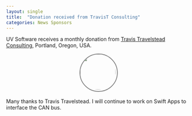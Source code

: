 ```yaml
---
layout: single
title:  "Donation received from TravisT Consulting"
categories: News Sponsors
---
```

UV Software receives a monthly donation from [Travis Travelstead Consulting](https://www.travistconsulting.com/), Portland, Oregon, USA.

<div style="display: flex; justify-content: center;">
  <div style="height: 100px; width: 100px; border-style: solid; border-color: #808080;  border-width: 2px; border-radius: 100%;">
    <a href="https://github.com/TravisJoe"> <img style="border-radius: 100%;" src="https://avatars.githubusercontent.com/u/2984346?v=4" width="96px" /></a>
  </div>
</div>
<br/>
Many thanks to Travis Travelstead.
I will continue to work on Swift Apps to interface the CAN bus.
